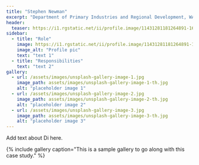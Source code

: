 ```yaml
---
title: "Stephen Newman"
excerpt: "Department of Primary Industries and Regional Development, WA"
header:
  teaser: https://i1.rgstatic.net/ii/profile.image/11431281181264891-1691995460388_Q512/Stephen-Newman-7.jpg
sidebar:
  - title: "Role"
    image: https://i1.rgstatic.net/ii/profile.image/11431281181264891-1691995460388_Q512/Stephen-Newman-7.jpg
    image_alt: "Profile pic"
    text: "text 1"
  - title: "Responsibilities"
    text: "text 2"
gallery:
  - url: /assets/images/unsplash-gallery-image-1.jpg
    image_path: assets/images/unsplash-gallery-image-1-th.jpg
    alt: "placeholder image 1"
  - url: /assets/images/unsplash-gallery-image-2.jpg
    image_path: assets/images/unsplash-gallery-image-2-th.jpg
    alt: "placeholder image 2"
  - url: /assets/images/unsplash-gallery-image-3.jpg
    image_path: assets/images/unsplash-gallery-image-3-th.jpg
    alt: "placeholder image 3"
---
```


Add text about Di here.

{% include gallery caption="This is a sample gallery to go along with this case study." %}
